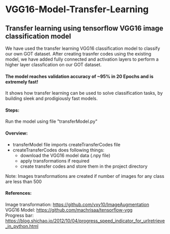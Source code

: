# VGG16-Model-Transfer-Learning
## Transfer learning using tensorflow VGG16 image classification model

We have used the transfer learning VGG16 classification model to classify our own GOT dataset.
After creating trasnfer codes using the existing model, we have added fully connected and activation layers to perform a higher layer classfication on our GOT dataset.

#### The model reaches validation accuracy of ~95% in 20 Epochs and is extremely fast!

It shows how transfer learning can be used to solve classification tasks, by building sleek and prodigiously fast models.


#### Steps:
Run the model using file "transferModel.py"

#### Overview:
* transferModel file imports createTransferCodes file
* createTransferCodes does following things:
  * download the VGG16 model data (.npy file)
  * apply transformations if required
  * create transfer codes and store them in the project directory



Note:
Images transformations are created if number of images for any class are less than 500

#### References:
Image transformation: https://github.com/vxy10/ImageAugmentation
<br/>
VGG16 Model: https://github.com/machrisaa/tensorflow-vgg
<br/>
Progress bar: https://blog.shichao.io/2012/10/04/progress_speed_indicator_for_urlretrieve_in_python.html
